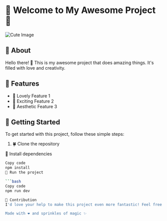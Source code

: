 # 🌸 Welcome to My Awesome Project 🌈

![Cute Image](https://encrypted-tbn0.gstatic.com/images?q=tbn:ANd9GcQRDKHqgtdZJ9SEVhuJ6eu6nw36tjREBNJ6e70nSl_nsA&s)

## 🌟 About

Hello there! 👋 This is my awesome project that does amazing things. It's filled with love and creativity.

## 🎀 Features

- 💖 Lovely Feature 1
- 🌟 Exciting Feature 2
- 🎨 Aesthetic Feature 3

## 🚀 Getting Started

To get started with this project, follow these simple steps:

1. 🍀 Clone the repository

🌈 Install dependencies

```bash
Copy code
npm install
🚀 Run the project

```bash
Copy code
npm run dev

🌷 Contribution
I'd love your help to make this project even more fantastic! Feel free to contribute and send pull requests.

Made with ❤️ and sprinkles of magic ✨